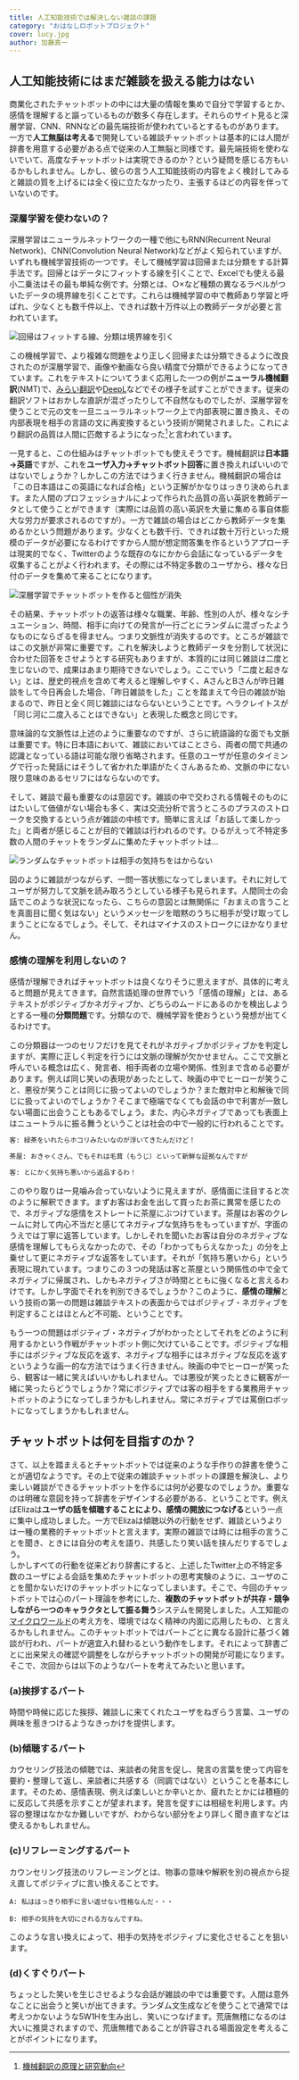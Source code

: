 ```yaml
---
title: 人工知能技術では解決しない雑談の課題
category: "おはなしロボットプロジェクト"
cover: lucy.jpg
author: 加藤真一
---
```


## 人工知能技術にはまだ雑談を扱える能力はない

商業化されたチャットボットの中には大量の情報を集めで自分で学習するとか、感情を理解すると謳っているものが数多く存在します。それらのサイト見ると深層学習、CNN、RNNなどの最先端技術が使われているとするものがあります。一方で**人工無脳は考える**で開発している雑談チャットボットは基本的には人間が辞書を用意する必要がある点で従来の人工無脳と同様です。最先端技術を使わないでいて、高度なチャットボットは実現できるのか？という疑問を感じる方もいるかもしれません。しかし、彼らの言う人工知能技術の内容をよく検討してみると雑談の質を上げるには全く役に立たなかったり、主張するほどの内容を伴っていないのです。

### 深層学習を使わないの？

深層学習はニューラルネットワークの一種で他にもRNN(Recurrent Neural Network)、CNN(Convolution Neural Network)などがよく知られていますが、いずれも機械学習技術の一つです。そして機械学習は回帰または分類をする計算手法です。回帰とはデータにフィットする線を引くことで、Excelでも使える最小二乗法はその最も単純な例です。分類とは、○×など種類の異なるラベルがついたデータの境界線を引くことです。これらは機械学習の中で教師あり学習と呼ばれ、少なくとも数千件以上、できれば数十万件以上の教師データが必要と言われています。

![回帰はフィットする線、分類は境界線を引く](./ml-basic.png)

この機械学習で、より複雑な問題をより正しく回帰または分類できるように改良されたのが深層学習で、画像や動画なら良い精度で分類ができるようになってきています。これをテキストについてうまく応用した一つの例が**ニューラル機械翻訳**(NMT)で、[みらい翻訳](https://miraitranslate.com/trial/)や[DeepL](https://www.deepl.com/ja/translator)などでその様子を試すことができます。従来の翻訳ソフトはおかしな直訳が混ざったりして不自然なものでしたが、深層学習を使うことで元の文を一旦ニューラルネットワーク上で内部表現に置き換え、その内部表現を相手の言語の文に再変換するという技術が開発されました。これにより翻訳の品質は人間に匹敵するようになった[^1]と言われています。  

一見すると、この仕組みはチャットボットでも使えそうです。機械翻訳は**日本語→英語**ですが、これを**ユーザ入力→チャットボット回答**に置き換えればいいのではないでしょうか？しかしこの方法ではうまく行きません。機械翻訳の場合は「この日本語はこの英語になれば合格」という正解がかなりはっきり決められます。また人間のプロフェッショナルによって作られた品質の高い英訳を教師データとして使うことができます（実際には品質の高い英訳を大量に集める事自体膨大な労力が要求されるのですが）。一方で雑談の場合はどこから教師データを集めるかという問題があります。少なくとも数千行、できれば数十万行といった規模のデータが必要になるわけですから人間が想定問答集を作るというアプローチは現実的でなく、Twitterのような既存のなにかから会話になっているデータを収集することがよく行われます。その際には不特定多数のユーザから、様々な日付のデータを集めて来ることになります。

![深層学習でチャットボットを作ると個性が消失](./ml-chatbot-not-good.png)

その結果、チャットボットの返答は様々な職業、年齢、性別の人が、様々なシチュエーション、時間、相手に向けての発言が一行ごとにランダムに混ざったようなものにならざるを得ません。つまり文脈性が消失するのです。ところが雑談ではこの文脈が非常に重要です。これを解決しようと教師データを分割して状況に合わせた回答をさせようとする研究もありますが、本質的には同じ雑談は二度と生じないので、成果はあまり期待できないでしょう。ここでいう「二度と起きない」とは、歴史的視点を含めて考えると理解しやすく、AさんとBさんが昨日雑談をして今日再会した場合、「昨日雑談をした」ことを踏まえて今日の雑談が始まるので、昨日と全く同じ雑談にはならないということです。ヘラクレイトスが「同じ河に二度入ることはできない」と表現した概念と同じです。  

意味論的な文脈性は上述のように重要なのですが、さらに統語論的な面でも文脈は重要です。特に日本語において、雑談においてはことさら、両者の間で共通の認識となっている語は可能な限り省略されます。任意のユーザが任意のタイミングで行った発話にはそうして省かれた単語がたくさんあるため、文脈の中にない限り意味のあるセリフにはならないのです。  

そして、雑談で最も重要なのは意図です。雑談の中で交わされる情報そのものにはたいして価値がない場合も多く、実は交流分析で言うところのプラスのストロークを交換するという点が雑談の中核です。簡単に言えば「お話して楽しかった」と両者が感じることが目的で雑談は行われるのです。ひるがえって不特定多数の人間のチャットをランダムに集めたチャットボットは...

![ランダムなチャットボットは相手の気持ちをはからない](./chat-sample.png)

図のように雑談がつながらず、一問一答状態になってしまいます。それに対してユーザが努力して文脈を読み取ろうとしている様子も見られます。人間同士の会話でこのような状況になったら、こちらの意図とは無関係に「おまえの言うことを真面目に聞く気はない」というメッセージを暗黙のうちに相手が受け取ってしまうことになるでしょう。そして、それはマイナスのストロークにほかなりません。


### 感情の理解を利用しないの？

感情が理解できればチャットボットは良くなりそうに思えますが、具体的に考えると問題が見えてきます。自然言語処理の世界でいう「感情の理解」とは、あるテキストがポジティブかネガティブか、どちらのムードにあるのかを検出しようとする一種の**分類問題**です。分類なので、機械学習を使おうという発想が出てくるわけです。

この分類器は一つのセリフだけを見てそれがネガティブかポジティブかを判定しますが、実際に正しく判定を行うには文脈の理解が欠かせません。ここで文脈と呼んでいる概念は広く、発言者、相手両者の立場や関係、性別まで含める必要があります。例えば同じ笑いの表現があったとして、映画の中でヒーローが笑うこと、悪役が笑うことは同じに扱ってよいのでしょうか？また敵対中と和解後で同じに扱ってよいのでしょうか？そこまで極端でなくても会話の中で利害が一致しない場面に出会うこともあるでしょう。また、内心ネガティブであっても表面上はニュートラルに振る舞うということは社会の中で一般的に行われることです。

```txt
客: 緑茶をいれたらホコリみたいなのが浮いてきたんだけど！  

茶屋: おきゃくさん、でもそれは毛茸（もうじ）といって新鮮な証拠なんですが

客: とにかく気持ち悪いから返品するわ！
```

このやり取りは一見噛み合っていないように見えますが、感情面に注目すると次のように解釈できます。まずお客はお金を出して買ったお茶に異常を感じたので、ネガティブな感情をストレートに茶屋にぶつけています。茶屋はお客のクレームに対して内心不当だと感じてネガティブな気持ちをもっていますが、字面のうえでは丁寧に返答しています。しかしそれを聞いたお客は自分のネガティブな感情を理解してもらえなかったので、その「わかってもらえなかった」の分を上乗せして更にネガティブな返答をしています。それが「気持ち悪いから」という表現に現れています。つまりこの３つの発話は客と茶屋という関係性の中で全てネガティブに帰属され、しかもネガティブさが時間とともに強くなると言えるわけです。しかし字面でそれを判別できるでしょうか？このように、**感情の理解**という技術の第一の問題は雑談テキストの表面からではポジティブ・ネガティブを判定することはほとんど不可能、ということです。

もう一つの問題はポジティブ・ネガティブがわかったとしてそれをどのように利用するかという作戦がチャットボット側に欠けていることです。ポジティブな相手にはポジティブな反応を返す、ネガティブな相手にはネガティブな反応を返すというような画一的な方法ではうまく行きません。映画の中でヒーローが笑ったら、観客は一緒に笑えばいいかもしれません。では悪役が笑ったときに観客が一緒に笑ったらどうでしょうか？常にポジティブでは客の相手をする業務用チャットボットのようになってしまうかもしれません。常にネガティブでは罵倒ロボットになってしまうかもしれません。


## チャットボットは何を目指すのか？

さて、以上を踏まえるとチャットボットでは従来のような手作りの辞書を使うことが適切なようです。その上で従来の雑談チャットボットの課題を解決し、より楽しい雑談ができるチャットボットを作るには何が必要なのでしょうか。重要なのは明確な意図を持って辞書をデザインする必要がある、ということです。例えばElizaは**ユーザの話を傾聴することにより、感情の開放につなげる**という一点に集中し成功しました。一方でElizaは傾聴以外の行動をせず、雑談というよりは一種の業務的チャットボットと言えます。実際の雑談では時には相手の言うことを聞き、ときには自分の考えを語り、共感したり笑い話を挟んだりするでしょう。  
しかしすべての行動を従来どおり辞書にすると、上述したTwitter上の不特定多数のユーザによる会話を集めたチャットボットの思考実験のように、ユーザのことを聞かないだけのチャットボットになってしまいます。そこで、今回のチャットボットでは心のパート理論を参考にした、**複数のチャットボットが共存・競争しながら一つのキャラクタとして振る舞う**システムを開発しました。人工知能の[マイクロワールド](../micro-world/)の考え方を、環境ではなく精神の内面に応用したもの、と言えるかもしれません。このチャットボットではパートごとに異なる設計に基づく雑談が行われ、パートが適宜入れ替わるという動作をします。それによって辞書ごとに出来栄えの確認や調整をしながらチャットボットの開発が可能になります。そこで、次回からは以下のようなパートを考えてみたいと思います。

### (a)挨拶するパート

時間や時候に応じた挨拶、雑談しに来てくれたユーザをねぎらう言葉、ユーザの興味を惹きつけるようなきっかけを提供します。

### (b)傾聴するパート

カウセリング技法の傾聴では、来談者の発言を促し、発言の言葉を使って内容を要約・整理して返し、来談者に共感する（同調ではない）ということを基本にします。そのため、感情表現、例えば楽しいとか辛いとか、疲れたとかには積極的に反応して共感を示すことが望まれます。発言を促すには相槌を利用します。内容の整理はなかなか難しいですが、わからない部分をより詳しく聞き直すなどは使えるかもしれません。

### (c)リフレーミングするパート

カウンセリング技法のリフレーミングとは、物事の意味や解釈を別の視点から捉え直してポジティブに言い換えることです。

```
A: 私ははっきり相手に言い返せない性格なんだ・・・

B: 相手の気持を大切にされる方なんですね。

```
このような言い換えによって、相手の気持をポジティブに変化させることを狙います。

### (d)くすぐりパート

ちょっとした笑いを生じさせるような会話が雑談の中では重要です。人間は意外なことに出会うと笑いが出てきます。ランダム文生成などを使うことで通常では考えつかないような5W1Hを生み出し、笑いにつなげます。荒唐無稽になるのは大いに推奨されますので、荒唐無稽であることが許容される場面設定を考えることがポイントになります。



[^1]: [機械翻訳の原理と研究動向](https://www.google.com/url?sa=t&rct=j&q=&esrc=s&source=web&cd=5&ved=2ahUKEwiG9cP_janpAhXB7WEKHbxuC6YQFjAEegQIBRAB&url=https%3A%2F%2Fdokkyo.repo.nii.ac.jp%2F%3Faction%3Drepository_action_common_download%26item_id%3D1873%26item_no%3D1%26attribute_id%3D22%26file_no%3D1&usg=AOvVaw0xr-v4YGEp3mKpIzlNiCQj)